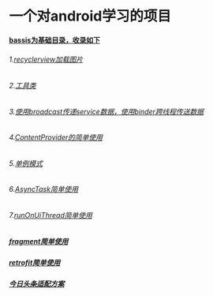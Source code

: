 # 一个对android学习的项目

#### [bassis为基础目录，收录如下](https://github.com/987625922/MyAndroidLearn/tree/master/app/src/main/java/com/wind./myapplication/bassis)
###### 1.[recyclerview加载图片](https://github.com/987625922/MyAndroidLearn/tree/master/app/src/main/java/com/wind./myapplication/bassis/RecyclerImage)
###### 2.[工具类](https://github.com/987625922/MyAndroidLearn/tree/master/app/src/main/java/com/wind./myapplication/bassis/Utils)
###### 3.[使用broadcast传递service数据，使用binder跨线程传送数据](https://github.com/987625922/MyAndroidLearn/tree/master/app/src/main/java/com/wind./myapplication/bassis/Utils)
###### 4.[ContentProvider的简单使用](https://github.com/987625922/MyAndroidLearn/tree/master/app/src/main/java/com/wind./myapplication/bassis/provider)
###### 5.[单例模式](https://github.com/987625922/MyAndroidLearn/tree/master/app/src/main/java/com/wind./myapplication/bassis/single)
###### 6.[AsyncTask简单使用](https://github.com/987625922/MyAndroidLearn/blob/master/app/src/main/java/com/wind./myapplication/bassis/AsyncTaskActivity.java)
###### 7.[runOnUiThread简单使用](https://github.com/987625922/MyAndroidLearn/blob/master/app/src/main/java/com/wind./myapplication/bassis/AsyncTaskActivity.java)
##### [fragment简单使用](https://github.com/987625922/MyAndroidLearn/blob/master/app/src/main/java/com/wind./myapplication/fragment)
##### [retrofit简单使用](https://github.com/987625922/MyAndroidLearn/blob/master/app/src/main/java/com/wind./myapplication/okhttp)
##### [今日头条适配方案](https://github.com/987625922/MyAndroidLearn/blob/master/app/src/main/java/com/wind./myapplication/screenmatch/Density.java)
